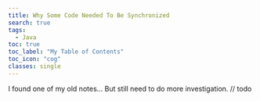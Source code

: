 ```yaml
---
title: Why Some Code Needed To Be Synchronized
search: true
tags: 
  - Java
toc: true
toc_label: "My Table of Contents"
toc_icon: "cog"
classes: single
---
```


I found one of my old notes... But still need to do more investigation.
// todo